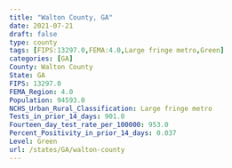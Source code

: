 ```yaml
---
title: "Walton County, GA"
date: 2021-07-21
draft: false
type: county
tags: [FIPS:13297.0,FEMA:4.0,Large fringe metro,Green]
categories: [GA]
County: Walton County
State: GA
FIPS: 13297.0
FEMA_Region: 4.0
Population: 94593.0
NCHS_Urban_Rural_Classification: Large fringe metro
Tests_in_prior_14_days: 901.0
Fourteen_day_test_rate_per_100000: 953.0
Percent_Positivity_in_prior_14_days: 0.037
Level: Green
url: /states/GA/walton-county
---
```



